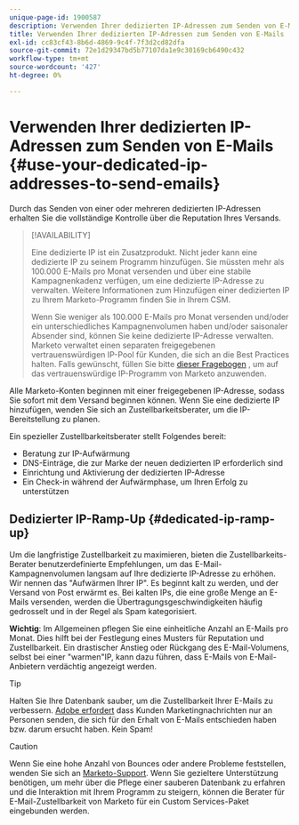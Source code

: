 ```yaml
---
unique-page-id: 1900587
description: Verwenden Ihrer dedizierten IP-Adressen zum Senden von E-Mails - Marketo Docs - Produktdokumentation
title: Verwenden Ihrer dedizierten IP-Adressen zum Senden von E-Mails
exl-id: cc83cf43-8b6d-4869-9c4f-7f3d2cd82dfa
source-git-commit: 72e1d29347bd5b77107da1e9c30169cb6490c432
workflow-type: tm+mt
source-wordcount: '427'
ht-degree: 0%

---
```


# Verwenden Ihrer dedizierten IP-Adressen zum Senden von E-Mails {#use-your-dedicated-ip-addresses-to-send-emails}

Durch das Senden von einer oder mehreren dedizierten IP-Adressen erhalten Sie die vollständige Kontrolle über die Reputation Ihres Versands.

>[!AVAILABILITY]
>
>Eine dedizierte IP ist ein Zusatzprodukt. Nicht jeder kann eine dedizierte IP zu seinem Programm hinzufügen. Sie müssten mehr als 100.000 E-Mails pro Monat versenden und über eine stabile Kampagnenkadenz verfügen, um eine dedizierte IP-Adresse zu verwalten. Weitere Informationen zum Hinzufügen einer dedizierten IP zu Ihrem Marketo-Programm finden Sie in Ihrem CSM.
>
>Wenn Sie weniger als 100.000 E-Mails pro Monat versenden und/oder ein unterschiedliches Kampagnenvolumen haben und/oder saisonaler Absender sind, können Sie keine dedizierte IP-Adresse verwalten. Marketo verwaltet einen separaten freigegebenen vertrauenswürdigen IP-Pool für Kunden, die sich an die Best Practices halten. Falls gewünscht, füllen Sie bitte [dieser Fragebogen](https://na-sjg.marketo.com/lp/marketoprivacydemo/Trusted-IP-Sending-Range-Program.html) , um auf das vertrauenswürdige IP-Programm von Marketo anzuwenden.

Alle Marketo-Konten beginnen mit einer freigegebenen IP-Adresse, sodass Sie sofort mit dem Versand beginnen können. Wenn Sie eine dedizierte IP hinzufügen, wenden Sie sich an Zustellbarkeitsberater, um die IP-Bereitstellung zu planen.

Ein spezieller Zustellbarkeitsberater stellt Folgendes bereit:

* Beratung zur IP-Aufwärmung
* DNS-Einträge, die zur Marke der neuen dedizierten IP erforderlich sind
* Einrichtung und Aktivierung der dedizierten IP-Adresse
* Ein Check-in während der Aufwärmphase, um Ihren Erfolg zu unterstützen

## Dedizierter IP-Ramp-Up {#dedicated-ip-ramp-up}

Um die langfristige Zustellbarkeit zu maximieren, bieten die Zustellbarkeits-Berater benutzerdefinierte Empfehlungen, um das E-Mail-Kampagnenvolumen langsam auf Ihre dedizierte IP-Adresse zu erhöhen. Wir nennen das &quot;Aufwärmen Ihrer IP&quot;. Es beginnt kalt zu werden, und der Versand von Post erwärmt es. Bei kalten IPs, die eine große Menge an E-Mails versenden, werden die Übertragungsgeschwindigkeiten häufig gedrosselt und in der Regel als Spam kategorisiert.

**Wichtig**: Im Allgemeinen pflegen Sie eine einheitliche Anzahl an E-Mails pro Monat. Dies hilft bei der Festlegung eines Musters für Reputation und Zustellbarkeit. Ein drastischer Anstieg oder Rückgang des E-Mail-Volumens, selbst bei einer &quot;warmen&quot;IP, kann dazu führen, dass E-Mails von E-Mail-Anbietern verdächtig angezeigt werden.

>[!TIP]
>
>Halten Sie Ihre Datenbank sauber, um die Zustellbarkeit Ihrer E-Mails zu verbessern. [Adobe erfordert](https://www.adobe.com/legal/terms/aup.html) dass Kunden Marketingnachrichten nur an Personen senden, die sich für den Erhalt von E-Mails entschieden haben bzw. darum ersucht haben. Kein Spam!

>[!CAUTION]
>
>Wenn Sie eine hohe Anzahl von Bounces oder andere Probleme feststellen, wenden Sie sich an [Marketo-Support](https://nation.marketo.com/t5/Support/ct-p/Support). Wenn Sie gezieltere Unterstützung benötigen, um mehr über die Pflege einer sauberen Datenbank zu erfahren und die Interaktion mit Ihrem Programm zu steigern, können die Berater für E-Mail-Zustellbarkeit von Marketo für ein Custom Services-Paket eingebunden werden.
